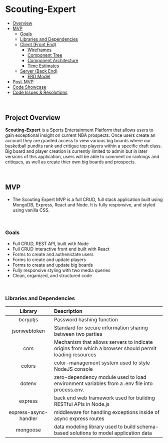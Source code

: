 # Scouting-Expert
- [Overview](#overview)
- [MVP](#mvp)
  - [Goals](#goals)
  - [Libraries and Dependencies](#libraries-and-dependencies)
  - [Client (Front End)](#client-front-end)
    - [Wireframes](#wireframes)
    - [Component Tree](#component-tree)
    - [Component Architecture](#component-architecture)
    - [Time Estimates](#time-estimates)
  - [Server (Back End)](#server-back-end)
    - [ERD Model](#erd-model)
- [Post-MVP](#post-mvp)
- [Code Showcase](#code-showcase)
- [Code Issues & Resolutions](#code-issues--resolutions)

<br>

## Project Overview

**Scouting-Expert** is a Sports Entertainment Platform that allows users to gain exceptional insight on current NBA prospects. Once users create an account they are granted access to view various big boards where our basketball pundits rank and critigue top players within a specific draft class. Big board and player creation is currently limited to admin but in later versions of this application, users will be able to comment on rankings and critiques, as well as create thier own big boards and prospects.

<br>

## MVP

- The Scouting Expert MVP is a full CRUD, full stack application built using MongoDB, Express, React and Node. It is fully responsive, and styled using vanilla CSS.

<br>

### Goals

- Full CRUD, REST API, built with Node
- Full CRUD interactive front end built with React
- Forms to create and authenictate users
- Forms to create and update players
- Forms to create and update big boards
- Fully responsive styling with two media queries
- Clean, organized, and structured code

<br>

### Libraries and Dependencies

|     Library      | Description                                |
| :--------------: | :----------------------------------------- |
|   bcryptjs | Password hashing function | 
|   jsonwebtoken | Standard for secure information sharing between two parties | 
|   cors | Mechanism that allows servers to indicate origins from which a browser should permit loading resources|
| colors | color-management system used to style NodeJS console |
| dotenv | zero-dependency module used to load environment variables from a .env file into process.env. |
| express | back end web framework used for building RESTful APIs in Node.js |
| express-async-handler | middleware for handling exceptions inside of async express routes|
| mongoose | data modeling library used to build schema-based solutions to model application data | 
<br>





